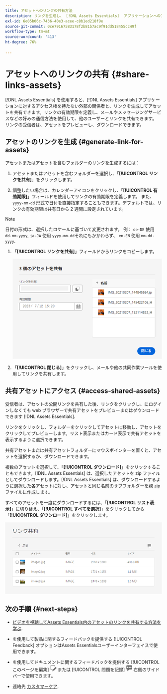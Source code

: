 ```yaml
---
title: アセットへのリンクの共有方法
description: リンクを生成し、 [!DNL Assets Essentials]  アプリケーションへのアクセス権を持たない他のユーザーとアセットを共有します。
exl-id: 6e05b06c-7436-40e3-acee-c8b1ed218f9e
source-git-commit: 0ce79167583178f2b81b7ac9f91dd518455cc49f
workflow-type: tm+mt
source-wordcount: '413'
ht-degree: 76%

---
```


# アセットへのリンクの共有 {#share-links-assets}

[!DNL Assets Essentials] を使用すると、[!DNL Assets Essentials] アプリケーションに対するアクセス権を持たない外部の関係者と、リンクを生成してアセットを共有できます。リンクの有効期限を定義し、メールやメッセージングサービスなどの好みの通信方法を使用して、他のユーザーとリンクを共有できます。 リンクの受信者は、アセットをプレビューし、ダウンロードできます。

## アセットのリンクを生成 {#generate-link-for-assets}

アセットまたはアセットを含むフォルダーのリンクを生成するには：

1. アセットまたはアセットを含むフォルダーを選択し、「**[!UICONTROL リンクを共有]**」をクリックします。

1. 調整したい場合は、カレンダーアイコンをクリックし、「**[!UICONTROL 有効期限]**」フィールドを使用してリンクの有効期限を定義します。 また、`yyyy-mm-dd` 形式で日付を直接指定することもできます。デフォルトでは、リンクの有効期限は共有日から 2 週間に設定されています。

>[!NOTE]
> 日付の形式は、選択したロケールに基づいて変更されます。
> 例： `de-DE` 使用 `dd-mm-yyyy`, `ja-JA` 使用 `yyyy-mm-dd`それにもかかわらず、 `en-EN` 使用 `mm-dd-yyyy`.
>

1. 「**[!UICONTROL リンクを共有]**」フィールドからリンクをコピーします。

   ![切り抜きと角度補正のオプション](assets/share-asset-link.png)

1. 「**[!UICONTROL 閉じる]**」をクリックし、メールや他の共同作業ツールを使用してリンクを共有します。

## 共有アセットにアクセス {#access-shared-assets}

受信者は、アセットの公開リンクを共有した後、リンクをクリックし、にログインしなくても web ブラウザーで共有アセットをプレビューまたはダウンロードできます [!DNL Assets Essentials].

リンクをクリックし、フォルダーをクリックしてアセットに移動し、アセットをクリックしてプレビューします。リスト表示またはカード表示で共有アセットを表示するように選択できます。

共有アセットまたは共有アセットフォルダーにマウスポインターを置くと、アセットを選択するか、ダウンロードできます。

複数のアセットを選択して、「**[!UICONTROL ダウンロード]**」をクリックすることもできます。[!DNL Assets Essentials] は、選択したアセットを zip ファイルとしてダウンロードします。[!DNL Assets Essentials] は、ダウンロードするように選択した各アセットに対し、アセットと同じ名前のサブフォルダーを親 zip ファイルに作成します。

すべてのアセットを一度にダウンロードするには、「**[!UICONTROL リスト表示]**」に切り替え、「**[!UICONTROL すべてを選択]**」をクリックしてから「**[!UICONTROL ダウンロード]**」をクリックします。

![共有アセットのプレビュー](assets/preview-shared-assets.png)

## 次の手順 {#next-steps}

* [ビデオを視聴してAssets Essentials内のアセットのリンクを共有する方法を学ぶ](https://experienceleague.adobe.com/docs/experience-manager-learn/assets-essentials/basics/link-sharing.html?lang=ja).

* を使用して製品に関するフィードバックを提供する [!UICONTROL Feedback] オプションはAssets Essentialsユーザーインターフェイスで使用できます。

* を使用してドキュメントに関するフィードバックを提供する [!UICONTROL このページを編集] ![ページを編集](assets/do-not-localize/edit-page.png) または [!UICONTROL 問題を記録] ![github イシューの作成](assets/do-not-localize/github-issue.png) 右側のサイドバーで使用できます。

* 連絡先 [カスタマーケア](https://experienceleague.adobe.com/?support-solution=General&amp;lang=ja#support).
